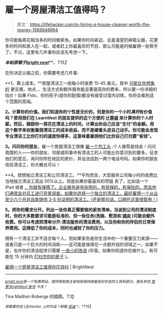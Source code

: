 # 雇一个房屋清洁工值得吗？

> 原文：<https://lifehacker.com/is-hiring-a-house-cleaner-worth-the-money-1568848964>

你可能每周花相当多的时间做家务。如果你时间紧迫，总是渴望扔掉吸尘器，花更多的时间和家人在一起，或者赶上你最喜欢的节目，那么可能是时候雇佣一些帮手了。不过，这里有几件事你应该先考虑一下。



***本帖原载于***[***bright nest***](https://brightnest.com/posts/is-hiring-a-house-cleaner-worth-your-money)***。*T15】**

在你决定认输之前，你需要考虑几件事:

**1。算上成本。**房屋清洁工一般每小时收费 15-45 美元，其中 [可能比你想象的](http://lifehacker.com/real-world-services-that-are-cheaper-than-youd-expect-1561874557) 更实惠。地点、、生活方式和额外服务能显著提高你的费率，所以要一份详细的估价！如果 Fido、你的孩子(或你的配偶)都没有接受过室内训练，你将会看到这个范围的高端。

**2。计算你的价值。我们知道你的个性是无价的，但是你的一个小时*真的*有价值吗？使用我们在 LearnVest 的朋友提供的这个方便的 [计算器](http://www.learnvest.com/2011/02/whats-your-time-worth/) 来计算你的个人时薪。然后，跟踪你一周花在清洁上的时间，计算出你自己应该“支付”的金额。用这个数字来权衡雇佣清洁工的成本收益，而不是硬着头皮自己动手。你可能会发现专业清洁工比你打扫的速度快得多，这意味着雇佣他们比你自己打扫要“省钱”。**

**3。问问你的朋友**。雇一个房屋清洁工很像 [雇一个包工头](https://brightnest.com/posts/a-crash-course-for-hiring-a-contractor) :个人推荐是纯金！问问周围的人——你的朋友、邻居或同事中有清洁工的人可能比你意识到的要多。征求他们的意见，询问你所在地区的房价，并设法找到一两个电话号码。如果你的朋友信任清洁工，你大概也可以！

**4。想想独立清洁工和公司清洁工。**平均而言，大型服务公司每小时的收费比当地独立清洁工高出 50%以上。但是如果你最喜欢的项链 丢了，比如说一个 iPad 或者 [，你就有保障了。企业服务是有执照的，有担保的，有保险的，而且他们通常会对员工进行背景调查。如果你选择一个独立的清洁工，最好雇佣一个从业至少六个月并且能提供 3-5 份证明的清洁工。(还是那句话，口碑在这里很管用！)](https://brightnest.com/todos/safely-store-your-valuable-possessions)

**5。把你的需求分开。列出一张你真正需要做的家务清单。当谈到公司的清洁制度时，你的大多数要求可能是标准的，但一些任务(洗碗、熨烫和 [铺床](https://brightnest.com/posts/wanna-be-happier-at-home-make-your-bed) )可能会额外收费。你可以考虑把清单分开:清洁服务的清洁费用，以及你和你的伴侣的日常保养费用。这降低了你的成本，同时也减轻了你的压力。**

拥有一个清洁工并不适合每个人，但如果家务是你生活中的一个重要压力来源——或者只是一个巨大的时间消耗——这可能是值得花一点额外钱的领域之一。如果不是，也许你的清洁程序只需要 [一些小的改进](http://lifehacker.com/how-to-streamline-your-household-cleaning-1547597582) (毕竟，如果你知道你在做什么，有可能在 15 分钟内 [打扫完你的房子](http://lifehacker.com/how-to-clean-your-house-in-15-minutes-or-less-5967278) )。

[雇佣一个房屋清洁工值得你花钱吗](https://brightnest.com/posts/is-hiring-a-house-cleaner-worth-your-money) | BrightNest

* * *

[<small>*bright nest*</small>](https://brightnest.com/)<small>*是一个免费网站，提供帮助房主省钱和保持房屋良好状态的工具和提示。报名参加*</small> [<small>*免费 BrightNest 账号*</small>](https://brightnest.com/users/sign_up) <small>*今天！*</small>

Tina Mailhot-Roberge 的插图。T3】

<small>*想看看你在 Lifehacker 上的作品？邮箱*</small> [<small>*安迪*</small>](mailto:andy@lifehacker.com) <small>*。*T15】</small>